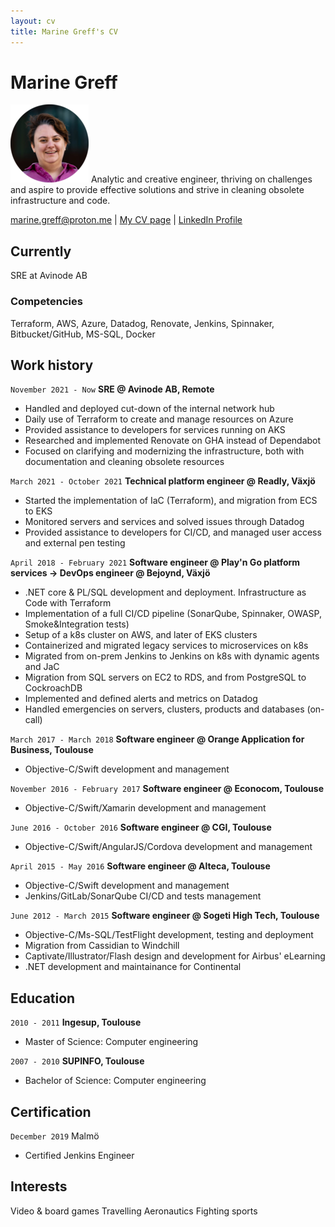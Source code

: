 ```yaml
---
layout: cv
title: Marine Greff's CV
---
```

# Marine Greff
![picture] Analytic and creative engineer, thriving on challenges and aspire to provide effective solutions and strive in cleaning obsolete infrastructure and code.

<div id="webaddress">
<a href="marine.greff@proton.me">marine.greff@proton.me</a>
| <a href="https://marinegreff.github.io/markdown-cv/">My CV page</a>
| <a href="https://www.linkedin.com/in/marine-greff-00ba4119">LinkedIn Profile</a>
</div>

[picture]: marine-modified-3_50.png

## Currently

SRE at Avinode AB

### Competencies

Terraform, AWS, Azure, Datadog, Renovate, Jenkins, Spinnaker, Bitbucket/GitHub, MS-SQL, Docker

## Work history

`November 2021 - Now`
__SRE @ Avinode AB, Remote__

- Handled and deployed cut-down of the internal network hub
- Daily use of Terraform to create and manage resources on Azure
- Provided assistance to developers for services running on AKS
- Researched and implemented Renovate on GHA instead of Dependabot
- Focused on clarifying and modernizing the infrastructure, both with documentation and cleaning obsolete resources

`March 2021 - October 2021`
__Technical platform engineer @ Readly, Växjö__

- Started the implementation of IaC (Terraform), and migration from ECS to EKS
- Monitored servers and services and solved issues through Datadog
- Provided assistance to developers for CI/CD, and managed user access and external pen testing

`April 2018 - February 2021`
__Software engineer @ Play'n Go platform services -> DevOps engineer @ Bejoynd, Växjö__

- .NET core & PL/SQL development and deployment. Infrastructure as Code with Terraform
- Implementation of a full CI/CD pipeline (SonarQube, Spinnaker, OWASP, Smoke&Integration tests)
- Setup of a k8s cluster on AWS, and later of EKS clusters
- Containerized and migrated legacy services to microservices on k8s
- Migrated from on-prem Jenkins to Jenkins on k8s with dynamic agents and JaC
- Migration from SQL servers on EC2 to RDS, and from PostgreSQL to CockroachDB
- Implemented and defined alerts and metrics on Datadog
- Handled emergencies on servers, clusters, products and databases (on-call)

`March 2017 - March 2018`
__Software engineer @ Orange Application for Business, Toulouse__

- Objective-C/Swift development and management

`November 2016 - February 2017`
__Software engineer @ Econocom, Toulouse__

- Objective-C/Swift/Xamarin development and management

`June 2016 - October 2016`
__Software engineer @ CGI, Toulouse__

- Objective-C/Swift/AngularJS/Cordova development and management

`April 2015 - May 2016`
__Software engineer @ Alteca, Toulouse__

- Objective-C/Swift development and management
- Jenkins/GitLab/SonarQube CI/CD and tests management

`June 2012 - March 2015`
__Software engineer @ Sogeti High Tech, Toulouse__

- Objective-C/Ms-SQL/TestFlight development, testing and deployment
- Migration from Cassidian to Windchill
- Captivate/Illustrator/Flash design and development for Airbus' eLearning
- .NET development and maintainance for Continental

## Education

`2010 - 2011`
__Ingesup, Toulouse__

- Master of Science: Computer engineering

`2007 - 2010`
__SUPINFO, Toulouse__

- Bachelor of Science: Computer engineering

## Certification

`December 2019`
Malmö

- Certified Jenkins Engineer

## Interests

Video & board games
Travelling
Aeronautics
Fighting sports

<!-- ### Footer

Last updated: July 2025 -->


